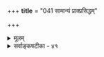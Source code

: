 +++
**title** = "041 सामान्यं प्राक्प्रसिद्धम्"

+++
<details><summary>मूलम्</summary>

सामान्यं प्राक्प्रसिद्धं न पुनरनुगमस्सिद्धपूर्वो विशेषे व्याप्तिस्सर्वाऽपि भग्ना क्वचिदपि सकलव्याप्यसङ्गत्यदृष्टेः ।  
भूयोदृष्टेर्व्यवस्था न हि भवति तथोपाधयः स्युर्दुरूहा इत्याद्याः स्वेष्टतर्कस्थिरनियमजुषां दर्शनेनैव बाध्याः ॥ ४१ ॥
</details>

<details><summary>सर्वाङ्कषटीका - ४१</summary>

केवललोकायतिकाः प्रत्यवतिष्ठन्ते । निरङ्कुशाः खल्वेते ऐहिकमात्रपरायणाः परोक्षं प्रमाणं किञ्चिदपि नाङ्गीकुर्वन्ति, ईश्वरधर्माधर्मादिसिद्धेर्भीताः – 'अपरस्परसंभूतं किमन्यत् कामहेतुकम्' इति मन्यमानाः । तेषां पूर्वपक्षं प्रथममनुवदति – सामान्यमित्यदि । **सामान्यम्** = अनुमानेन साध्यं यत्, तत्सामान्यम् **प्राक्** = पूर्वमेव महानसादौ **प्रसिद्धम्**=निश्चितमेव । सिद्धस्य साधनं कथम्? ननु महानसे हि वह्निः सिद्धः, न तु पर्वते । अतः पर्वतेऽसिद्धः वह्निविशेषः प्रकृते सिसाधयिषितः इति चेत्, तत्राह - न पुनरित्यादि । विशेषे **पुनः** = पर्वतीयवह्निरूपे विशेषे पुनः **अनुगमः** = व्याप्तिः न सिद्धपूर्वः पूर्वं न सिद्धः । न हि 'यत्र पर्वतीयधूमः, तत्र पर्वतीयवह्निः' इति व्याप्तिः पूर्वं गृहीता, किन्तु सामान्यरूपेणैव 'यत्र धूमः, तत्राग्निः' इति । वस्तुतस्तु व्याप्तिरेव दुरुपपादा, यतः **क्वचिदपि** = कुत्रापि **सकलव्याप्यसंगत्यदृष्टेः** = सकलानां **व्याप्यानाम्** = हेतूनाम् **संगतेः**=व्यापकेन साकं संबन्धस्य **अदृष्टेः** = **अदर्शनात्** = दर्शनासंभवात् । न हि जगति विद्यमानास्सर्वेऽपि वह्निधूमाः दृष्टाः । अतः सर्वापि **व्याप्तिः** = व्याप्तिसामान्यमेव **भग्ना** = ध्वस्ता । किञ्च व्याप्तिग्रहणोऽपायोऽपि सुदुर्वचः । भूयोदर्शनेन व्याप्तिर्गृह्यत इति चेत्, **भूयोदृष्टेः** = भूयोदर्शनेन **व्यवस्था**=व्याप्तिग्रहणव्यवस्था न 

581 

[ व्यभिचारशङ्काविधूननप्रकारः ] 

266. 

दृष्टेऽतीचारशङ्का न भवति; यदि सा क्वापि देशान्तरादौ 
बुद्धिसर: 
सिद्धा तत्रानुमानस्थितिरथ न, तदा क्वातिशङ्कावकाश: ? । 

हि **भवति**=नैव भवत्येव । भूयोदर्शनं नाम किम् ? भूयसां दर्शनानां समाहारो वा, भूयः पुनः पुनः दर्शनं वा, भूयस्सु अधिकरणेषु दर्शनं वा । 'विमतं लोहलेख्यं पार्थिवत्वात्' इति प्रयोगे, यत्र यत्र पार्थिवत्वं तत्र सर्वत्र **लोहलेख्यत्वम्** = लोहेन कीलादिना लेख्यत्वं दृश्यत एव, वज्रमणिव्यतिरिक्ते । एवं भूयसां दर्शनानां सत्त्वेऽपि वज्रमणौ लोहलेख्यत्वं नास्त्येव । एवं भूयस्सु अधिकरणेषु दर्शनमिति पक्षे अधिकरणस्य भूयस्त्वं लभ्यते, न तु व्याप्यव्यापकयोः अनेकत्वम्, एवं सति एकव्यक्तिसाध्यकस्थले 'एतद्रूपवान् एतद्रसात्' इत्याद्यनुमितिर्न स्यात् । पुनःपुनर्दर्शनमित्यर्थे एतद्दोषपरिहारेऽपि सकृद्दर्शनेनापि व्याप्तेर्ग्रहणस्य वक्ष्यमाणत्वात् (श्लो. 47 ) विरोधः । अतः भूयोदर्शनतः व्याप्तिव्यवस्था दुर्वचा । **तथा** = एवमेव **दुरूहाः** = अल्पप्रज्ञैर्मानवैः ऊहितुमशक्याः उपाधयः स्युः । उपाधिशङ्काया अपि व्याप्तिनिश्चयविरोधित्वं वक्ष्यते । व्याप्तेः निरुपाधिकसंबन्धरूपत्वात् अतीन्द्रियाणामप्युपाधीनां संभवात्, कथं निश्चयः ? तथैवास्फालयन्ति भुजम् - 'विशेषेऽनुगमा- भावात् सामान्ये सिद्धसाधनात् । अनुमाभङ्गपङ्केऽस्मिन् निमग्ना वादिदन्तिनः । ' इति ॥ 
उत्तरमाह - इत्याद्याः आक्षेपाः **स्वेष्टतर्कस्थिरनियमजुषाम्** = स्वस्वाभिमतानां तर्काणामपेक्षणीयाः ये स्थिरा नियमाः, तादृशनियममङ्गीकर्तॄणां वादिनाम् **दर्शनेनैव** = अनुभवेनैव बाध्या भवन्ति । तथा च स्वानुभवविरोधः, स्ववचनविरोधः, स्वपक्षासिद्धिश्चेति अनुमानप्रामाण्यसिद्धिर्निष्ठत्यूहा । 'अनुमानमप्रमाणम्' इति पक्षस्यासिद्धौ हि तत्प्रामाण्यसिद्धिः स्वयंसिद्धा भवति । एवमनुमानाप्रामाण्यसाधकहेतावप्रयोजकशङ्कायां तत्परिहारायानुकूलस्तर्को वक्तव्यः । तर्के हि आपाद्यापादकर्योर्व्याप्तिरावश्यकी । आपाद्यापादकयोर्व्याप्तिर्हि तर्कस्य प्रधानमङ्गं वक्ष्यते (श्लो.60) । 'यदि वह्निर्न स्यात्, तर्हि धूमोऽपि न स्यात्' इति तर्को यदि वक्तव्यः, तर्हि वह्न्यभावधूमाभावयोर्व्याप्तिरावश्यकी । व्याप्त्यभावे कथं तथापादनम् । अतो व्याप्तिं निराचिकीर्षुणा प्रथमं व्याप्तिरङ्गीकार्यैवति स्वानुभववचनविरोधादिकम् अपरिहार्यमिति वैतण्डिकास्ते भवेयुः । ननु प्रतिबन्देरनुत्तरत्वात्, उत्तरमुच्यतां समीचीनम्- 
महातार्किकसिंहोऽयम् उत्तरं वक्त्यनूपदम् । विस्तरेणैव किञ्चित्त्वं सावधानमिहास्यताम् ॥ ४१ ॥
</details>
